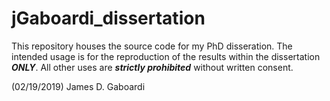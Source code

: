 # jGaboardi_dissertation

This repository houses the source code for my PhD disseration. The intended usage is for the reproduction of the results within the dissertation ***ONLY***. All other uses are ***strictly prohibited*** without written consent.

(02/19/2019)
James D. Gaboardi
